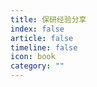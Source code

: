 ```yaml
---
title: 保研经验分享
index: false
article: false
timeline: false
icon: book
category: ""
---
```


<Catalog />
